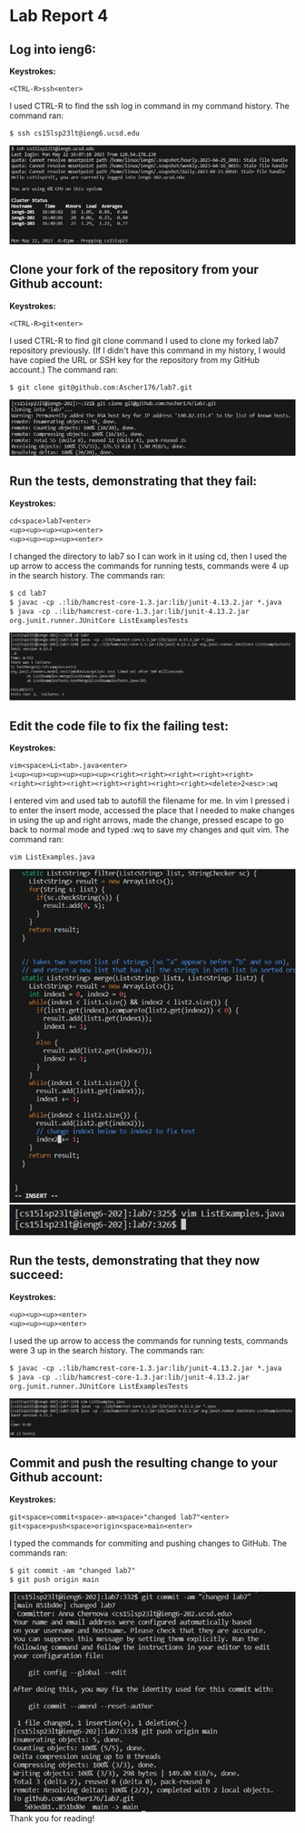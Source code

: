 # Lab Report 4
## Log into ieng6:
**Keystrokes:**
```
<CTRL-R>ssh<enter>
```
I used CTRL-R to find the ssh log in command in my command history.
The command ran:
```
$ ssh cs15lsp23lt@ieng6.ucsd.edu
```
![4](4.jpg)
## Clone your fork of the repository from your Github account:
**Keystrokes:**
```
<CTRL-R>git<enter>
```
I used CTRL-R to find git clone command I used to clone my forked lab7 repository previously.
(If I didn't have this command in my history, I would have copied the URL or SSH key for the repository from my GitHub account.)
The command ran:
```
$ git clone git@github.com:Ascher176/lab7.git
```
![5](5.jpg)
## Run the tests, demonstrating that they fail:
**Keystrokes:**
```
cd<space>lab7<enter>
<up><up><up><up><enter>
<up><up><up><up><enter>
```
I changed the directory to lab7 so I can work in it using cd,
then I used the up arrow to access the commands for running tests, commands were 4 up in the search history.
The commands ran:
```
$ cd lab7
$ javac -cp .:lib/hamcrest-core-1.3.jar:lib/junit-4.13.2.jar *.java
$ java -cp .:lib/hamcrest-core-1.3.jar:lib/junit-4.13.2.jar org.junit.runner.JUnitCore ListExamplesTests
```
![6](6.jpg)
## Edit the code file to fix the failing test:
**Keystrokes:**
```
vim<space>Li<tab>.java<enter>
i<up><up><up><up><up><up><right><right><right><right><right>
<right><right><right><right><right><right><right><delete>2<esc>:wq
```
I entered vim and used tab to autofill the filename for me.
In vim I pressed i to enter the insert mode, accessed the place that I needed
to make changes in using the up and right arrows, made the change,
pressed escape to go back to normal mode and typed :wq to save my changes and quit vim.
The command ran:
```
vim ListExamples.java
```
![71](71.jpg)
![72](72.jpg)
## Run the tests, demonstrating that they now succeed:
**Keystrokes:**
```
<up><up><up><enter>
<up><up><up><enter>
```
I used the up arrow to access the commands for running tests, commands were 3 up in the search history.
The commands ran:
```
$ javac -cp .:lib/hamcrest-core-1.3.jar:lib/junit-4.13.2.jar *.java
$ java -cp .:lib/hamcrest-core-1.3.jar:lib/junit-4.13.2.jar org.junit.runner.JUnitCore ListExamplesTests
```
![8](8.jpg)
## Commit and push the resulting change to your Github account:
**Keystrokes:**
```
git<space>commit<space>-am<space>"changed lab7"<enter>
git<space>push<space>origin<space>main<enter>
```
I typed the commands for commiting and pushing changes to GitHub.
The commands ran:
```
$ git commit -am "changed lab7"
$ git push origin main
```
![9](9.jpg)  
Thank you for reading!
